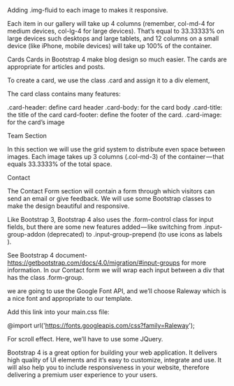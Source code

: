 Adding .img-fluid to each image to makes it responsive.

Each item in our gallery will take up 4 columns (remember, col-md-4 for medium devices, col-lg-4 for large devices). That’s equal to 33.33333% on large devices such desktops and large tablets, and 12 columns on a small device (like iPhone, mobile devices) will take up 100% of the container.

Cards
Cards in Bootstrap 4 make blog design so much easier. The cards are appropriate for articles and posts.

To create a card, we use the class .card and assign it to a div element,

The card class contains many features:

.card-header: define card header
.card-body: for the card body
.card-title: the title of the card
card-footer: define the footer of the card.
.card-image: for the card’s image

Team Section

In this section we will use the grid system to distribute even space between images. Each image takes up 3 columns (.col-md-3) of the container — that equals 33.3333% of the total space.

Contact

The Contact Form section will contain a form through which visitors can send an email or give feedback. We will use some Bootstrap classes to make the design beautiful and responsive.

Like Bootstrap 3, Bootstrap 4 also uses the .form-control class for input fields, but there are some new features added — like switching from .input-group-addon (deprecated) to .input-group-prepend (to use icons as labels ).

See Bootstrap 4 document-https://getbootstrap.com/docs/4.0/migration/#input-groups for more information. In our Contact form we will wrap each input between a div that has the class .form-group.

we are going to use the Google Font API, and we’ll choose Raleway which is a nice font and appropriate to our template.

Add this link into your main.css file:

@import url('https://fonts.googleapis.com/css?family=Raleway');

For scroll effect. Here, we’ll have to use some JQuery. 

Bootstrap 4 is a great option for building your web application. It delivers high quality of UI elements and it’s easy to customize, integrate and use. It will also help you to include responsiveness in your website, therefore delivering a premium user experience to your users.
